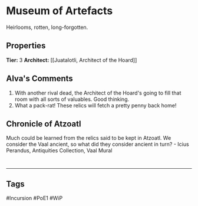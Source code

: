 # Museum of Artefacts
Heirlooms, rotten, long-forgotten.

## Properties
**Tier:** 3
**Architect:** [[Juatalotli, Architect of the Hoard]]

## Alva's Comments
1. With another rival dead, the Architect of the Hoard's going to fill that room with all sorts of valuables. Good thinking.
2. What a pack-rat! These relics will fetch a pretty penny back home!

## Chronicle of Atzoatl
Much could be learned from the relics said to be kept in Atzoatl. We consider the Vaal ancient, so what did they consider ancient in turn? - Icius Perandus, Antiquities Collection, Vaal Mural

#
---
## Tags
#Incursion
#PoE1
#WiP
